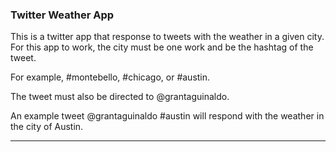 ### Twitter Weather App

This is a twitter app that response to tweets with the weather in a given city. For this app to work, the city must be one work and be the hashtag of the tweet.

For example, #montebello, #chicago, or #austin.

The tweet must also be directed to @grantaguinaldo.  

An example tweet @grantaguinaldo #austin will respond with the weather in the city of Austin.

***
